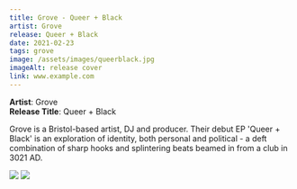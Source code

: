 ```yaml
---
title: Grove - Queer + Black
artist: Grove
release: Queer + Black
date: 2021-02-23
tags: grove
image: /assets/images/queerblack.jpg
imageAlt: release cover
link: www.example.com
---
```


**Artist**: Grove  
**Release Title**: Queer + Black

Grove is a Bristol-based artist, DJ and producer. Their debut EP 'Queer + Black' is an exploration of identity, both personal and political - a deft combination of sharp hooks and splintering beats beamed in from a club in 3021 AD.

![](/assets/images/queerblack.jpg)
![](/assets/images/grovepress.jpg)